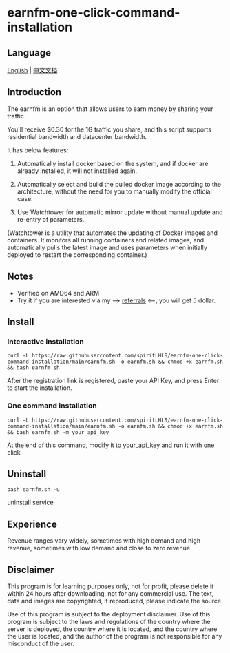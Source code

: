 # earnfm-one-click-command-installation

## Language

[English](README.md) | [中文文档](README_zh.md)

## **Introduction**

The earnfm is an option that allows users to earn money by sharing your traffic.

You'll receive $0.30 for the 1G traffic you share, and this script supports residential bandwidth and datacenter bandwidth.

It has below features:

1. Automatically install docker based on the system, and if docker are already installed, it will not installed again.

2. Automatically select and build the pulled docker image according to the architecture, without the need for you to manually modify the official case.

3. Use Watchtower for automatic mirror update without manual update and re-entry of parameters.

(Watchtower is a utility that automates the updating of Docker images and containers. It monitors all running containers and related images, and automatically pulls the latest image and uses parameters when initially deployed to restart the corresponding container.)

## Notes

- Verified on AMD64 and ARM
- Try it if you are interested via my --> [referrals](https://earn.fm/ref/JANEAG9H) <--, you will get 5 dollar.

## Install

### Interactive installation

```shell
curl -L https://raw.githubusercontent.com/spiritLHLS/earnfm-one-click-command-installation/main/earnfm.sh -o earnfm.sh && chmod +x earnfm.sh && bash earnfm.sh
```

After the registration link is registered, paste your API Key, and press Enter to start the installation.

### One command installation

```shell
curl -L https://raw.githubusercontent.com/spiritLHLS/earnfm-one-click-command-installation/main/earnfm.sh -o earnfm.sh && chmod +x earnfm.sh && bash earnfm.sh -m your_api_key
```

At the end of this command, modify it to your_api_key and run it with one click

## Uninstall

```shell
bash earnfm.sh -u
```

uninstall service

## Experience

Revenue ranges vary widely, sometimes with high demand and high revenue, sometimes with low demand and close to zero revenue.

## Disclaimer

This program is for learning purposes only, not for profit, please delete it within 24 hours after downloading, not for any commercial use. The text, data and images are copyrighted, if reproduced, please indicate the source.

Use of this program is subject to the deployment disclaimer. Use of this program is subject to the laws and regulations of the country where the server is deployed, the country where it is located, and the country where the user is located, and the author of the program is not responsible for any misconduct of the user.

